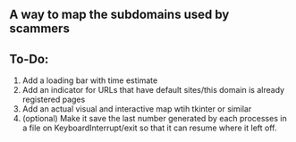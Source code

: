 ## A way to map the subdomains used by scammers

## To-Do:
1. Add a loading bar with time estimate
2. Add an indicator for URLs that have default sites/this domain is already registered pages
3. Add an actual visual and interactive map wtih tkinter or similar
4. (optional) Make it save the last number generated by each processes in a file on KeyboardInterrupt/exit so that it can resume where it left off.